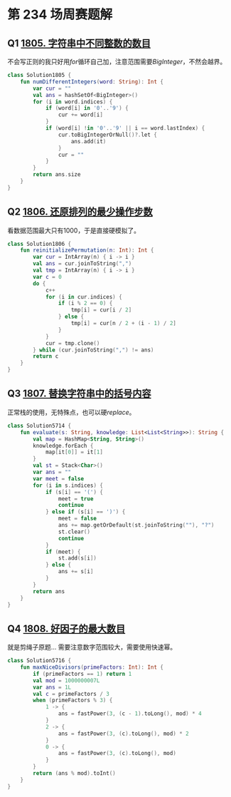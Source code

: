 # 第 234 场周赛题解

## Q1 [1805. 字符串中不同整数的数目](https://leetcode-cn.com/problems/number-of-different-integers-in-a-string/)

不会写正则的我只好用$for$循环自己加，注意范围需要$BigInteger$，不然会越界。

```kotlin
class Solution1805 {
    fun numDifferentIntegers(word: String): Int {
        var cur = ""
        val ans = hashSetOf<BigInteger>()
        for (i in word.indices) {
            if (word[i] in '0'..'9') {
                cur += word[i]
            }
            if (word[i] !in '0'..'9' || i == word.lastIndex) {
                cur.toBigIntegerOrNull()?.let {
                    ans.add(it)
                }
                cur = ""
            }
        }
        return ans.size
    }
}
```

## Q2 [1806. 还原排列的最少操作步数](https://leetcode-cn.com/problems/minimum-number-of-operations-to-reinitialize-a-permutation/)

看数据范围最大只有$1000$，于是直接硬模拟了。

```kotlin
class Solution1806 {
    fun reinitializePermutation(n: Int): Int {
        var cur = IntArray(n) { i -> i }
        val ans = cur.joinToString(",")
        val tmp = IntArray(n) { i -> i }
        var c = 0
        do {
            c++
            for (i in cur.indices) {
                if (i % 2 == 0) {
                    tmp[i] = cur[i / 2]
                } else {
                    tmp[i] = cur[n / 2 + (i - 1) / 2]
                }
            }
            cur = tmp.clone()
        } while (cur.joinToString(",") != ans)
        return c
    }
}
```

## Q3 [1807. 替换字符串中的括号内容](https://leetcode-cn.com/problems/evaluate-the-bracket-pairs-of-a-string/)

正常栈的使用，无特殊点，也可以硬$replace$。

```kotlin
class Solution5714 {
    fun evaluate(s: String, knowledge: List<List<String>>): String {
        val map = HashMap<String, String>()
        knowledge.forEach {
            map[it[0]] = it[1]
        }
        val st = Stack<Char>()
        var ans = ""
        var meet = false
        for (i in s.indices) {
            if (s[i] == '(') {
                meet = true
                continue
            } else if (s[i] == ')') {
                meet = false
                ans += map.getOrDefault(st.joinToString(""), "?")
                st.clear()
                continue
            }
            if (meet) {
                st.add(s[i])
            } else {
                ans += s[i]
            }
        }
        return ans
    }
}
```

## Q4 [1808. 好因子的最大数目](https://leetcode-cn.com/problems/maximize-number-of-nice-divisors/)

就是剪绳子原题... 需要注意数字范围较大，需要使用快速幂。

```kotlin
class Solution5716 {
    fun maxNiceDivisors(primeFactors: Int): Int {
        if (primeFactors == 1) return 1
        val mod = 1000000007L
        var ans = 1L
        val c = primeFactors / 3
        when (primeFactors % 3) {
            1 -> {
                ans = fastPower(3, (c - 1).toLong(), mod) * 4
            }
            2 -> {
                ans = fastPower(3, (c).toLong(), mod) * 2
            }
            0 -> {
                ans = fastPower(3, (c).toLong(), mod)
            }
        }
        return (ans % mod).toInt()
    }
}
```

